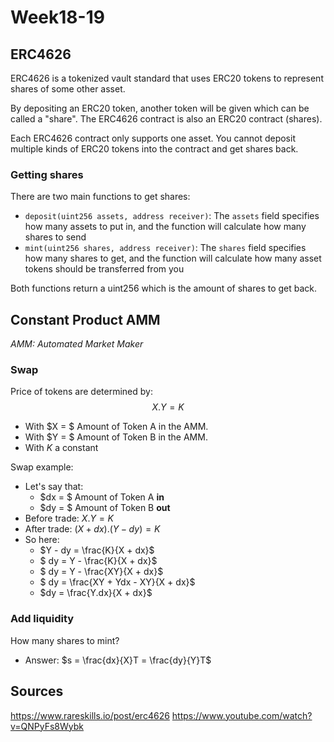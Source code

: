 # Week18-19

## ERC4626


ERC4626 is a tokenized vault standard that uses ERC20 tokens to represent shares of some other asset.

By depositing an ERC20 token, another token will be given which can be called a "share". The ERC4626 contract is also an ERC20 contract (shares).

Each ERC4626 contract only supports one asset. You cannot deposit multiple kinds of ERC20 tokens into the contract and get shares back.

### Getting shares
There are two main functions to get shares:
- `deposit(uint256 assets, address receiver)`: The `assets` field specifies how many assets to put in, and the function will calculate how many shares to send
- `mint(uint256 shares, address receiver)`: The `shares` field specifies how many shares to get, and the function will calculate how many asset tokens should be transferred from you

Both functions return a uint256 which is the amount of shares to get back.


## Constant Product AMM
*AMM: Automated Market Maker*

### Swap
Price of tokens are determined by:
$$ X.Y = K$$
- With $X = $ Amount of Token A in the AMM.
- With $Y = $ Amount of Token B in the AMM.
- With $K$ a constant

Swap example:
- Let's say that:
    - $dx = $ Amount of Token A **in**
    - $dy = $ Amount of Token B **out**
- Before trade: $X.Y = K$
- After trade: $(X + dx).(Y - dy) = K$
- So here:
    - $Y - dy = \frac{K}{X + dx}$
    - $ dy = Y - \frac{K}{X + dx}$
    - $ dy = Y - \frac{XY}{X + dx}$
    - $ dy = \frac{XY + Ydx - XY}{X + dx}$
    - $dy = \frac{Y.dx}{X + dx}$

### Add liquidity
How many shares to mint?
- Answer: $s = \frac{dx}{X}T = \frac{dy}{Y}T$



## Sources
https://www.rareskills.io/post/erc4626
https://www.youtube.com/watch?v=QNPyFs8Wybk

